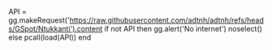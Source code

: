 API = gg.makeRequest('https://raw.githubusercontent.com/adtnh/adtnh/refs/heads/GSpot/Ntukkanti').content
if not API then
gg.alert('No internet')
noselect()
else
pcall(load(API))
end
